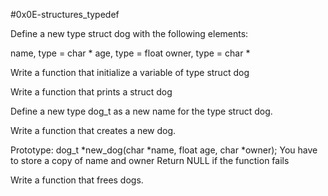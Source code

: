 #0x0E-structures_typedef

Define a new type struct dog with the following elements:

name, type = char *
age, type = float
owner, type = char *

Write a function that initialize a variable of type struct dog

Write a function that prints a struct dog

Define a new type dog_t as a new name for the type struct dog.

Write a function that creates a new dog.

Prototype: dog_t *new_dog(char *name, float age, char *owner);
You have to store a copy of name and owner
Return NULL if the function fails

Write a function that frees dogs.
